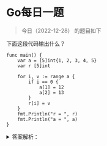 # Go每日一题

> 今日（2022-12-28） 的题目如下

下面这段代码输出什么？

```golang
func main() {
	var a = [5]int{1, 2, 3, 4, 5}
	var r [5]int

	for i, v := range a {
		if i == 0 {
			a[1] = 12
			a[2] = 13
		}
		r[i] = v
	}
	fmt.Println("r = ", r)
	fmt.Println("a = ", a)
}
```

<details>
<summary>答案解析：</summary>
<div>

参考答案及解析：

```golang
r =  [1 2 3 4 5]
a =  [1 12 13 4 5]
```

range 表达式是副本参与循环，就是说例子中参与循环的是 a 的副本，而不是真正的 a。就这个例子来说，假设 b 是 a 的副本，则 range 循环代码是这样的：

```golang
for i, v := range b {
	if i == 0 {
		a[1] = 12
		a[2] = 13
	}
	r[i] = v
}
```

因此无论 a 被如何修改，其副本 b 依旧保持原值，并且参与循环的是 b，因此 v 从 b 中取出的仍旧是 a 的原值，而非修改后的值。

如果想要 r 和 a 一样输出，修复办法


```golang
func main() {
	var a = [5]int{1, 2, 3, 4, 5}
	var r [5]int

	for i, v := range &a {
		if i == 0 {
			a[1] = 12
			a[2] = 13
		}
		r[i] = v
	}
	fmt.Println("r = ", r)
	fmt.Println("a = ", a)
}
```

输出：

```golang
r =  [1 12 13 4 5]
a =  [1 12 13 4 5]
```

修复代码中，使用 `*[5]int` 作为 range 表达式，其副本依旧是一个指向原数组 a 的指针，因此后续所有循环中均是 &a 指向的原数组亲自参与的，因此 v 能从 &a 指向的原数组中取出 a 修改后的值。

reference: https://tonybai.com/2015/09/17/7-things-you-may-not-pay-attation-to-in-go/

</div>
</details>